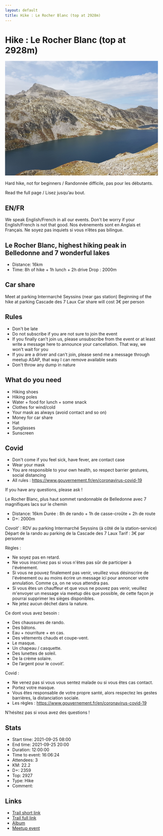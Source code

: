 ```yaml
---
layout: default
title: Hike : Le Rocher Blanc (top at 2928m)
---
```


# Hike : Le Rocher Blanc (top at 2928m)

![2021-09-25](../img/orig/2021-09-25.jpg)

Hard hike, not for beginners / Randonnée difficile, pas pour les débutants.

Read the full page / Lisez jusqu’au bout.

##  EN/FR 
We speak English/French in all our events. Don't be worry if your English/French is not that good. Nos évènements sont en Anglais et Français. Ne soyez pas inquiets si vous n’êtes pas bilingue.

##  Le Rocher Blanc, highest hiking peak in Belledonne and 7 wonderful lakes 
* Distance: 16km
* Time: 8h of hike + 1h lunch + 2h drive
Drop : 2000m

##  Car share 
Meet at parking Intermarché Seyssins (near gas station)
Beginning of the hike at parking Cascade des 7 Laux
Car share will cost 3€ per person

##  Rules 
- Don't be late
- Do not subscribe if you are not sure to join the event
- If you finally can't join us, please unsubscribe from the event or at least write a message here to announce your cancellation. That way, we won't wait for you
- If you are a driver and can't join, please send me a message through meetup ASAP, that way I can remove available seats
- Don't throw any dump in nature

##  What do you need 
- Hiking shoes
- Hiking poles
- Water + food for lunch + some snack
- Clothes for wind/cold
- Your mask as always (avoid contact and so on)
- Money for car share
- Hat
- Sunglasses
- Sunscreen

##  Covid 
- Don't come if you feel sick, have fever, are contact case
- Wear your mask
- You are responsible to your own health, so respect barrier gestures, social distancing
- All rules : https://www.gouvernement.fr/en/coronavirus-covid-19

If you have any questions, please ask !

Le Rocher Blanc, plus haut sommet randonnable de Belledonne avec 7 magnifiques lacs sur le chemin
* Distance: 16km
Durée : 8h de rando + 1h de casse-croûte + 2h de route
* D+: 2000m

Covoit’ :
RDV au parking Intermarché Seyssins (à côté de la station-service)
Départ de la rando au parking de la Cascade des 7 Laux
Tarif : 3€ par personne

Règles :
- Ne soyez pas en retard.
- Ne vous inscrivez pas si vous n'êtes pas sûr de participer à l'événement.
- Si vous ne pouvez finalement pas venir, veuillez vous désinscrire de l'événement ou au moins écrire un message ici pour annoncer votre annulation. Comme ça, on ne vous attendra pas.
- Si vous êtes un chauffeur et que vous ne pouvez pas venir, veuillez m'envoyer un message via meetup dès que possible, de cette façon je pourrai supprimer les sièges disponibles.
- Ne jetez aucun déchet dans la nature.

Ce dont vous avez besoin :
- Des chaussures de rando.
- Des bâtons.
- Eau + nourriture + en cas.
- Des vêtements chauds et coupe-vent.
- Le masque.
- Un chapeau / casquette.
- Des lunettes de soleil.
- De la crème solaire.
- De l’argent pour le covoit’.

Covid :
- Ne venez pas si vous vous sentez malade ou si vous êtes cas contact.
- Portez votre masque.
- Vous êtes responsable de votre propre santé, alors respectez les gestes barrières, la distanciation sociale.
- Les règles : https://www.gouvernement.fr/en/coronavirus-covid-19

N’hésitez pas si vous avez des questions !

## Stats

- Start time: 2021-09-25 08:00
- End time: 2021-09-25 20:00
- Duration: 12:00:00
- Time to event: 16:06:24
- Attendees: 3
- KM: 22.2
- D+: 2359
- Top: 2927
- Type: Hike
- Comment: 

## Links

- [Trail short link](https://s.42l.fr/bi8ySs9T)
- [Trail full link]()
- [Album](https://binnette.github.io/GacImg2021/2021-09-25-Hike-Le-Rocher-Blanc-top-at-2928m.html)
- [Meetup event](https://www.meetup.com/grenoble-adventure-club-english-french/events/280986658/)
